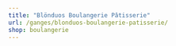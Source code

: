 ```yaml
---
title: "Blönduos Boulangerie Pâtisserie"
url: /ganges/blonduos-boulangerie-patisserie/
shop: boulangerie
---
```

